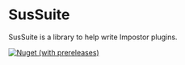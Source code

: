 # SusSuite

SusSuite is a library to help write Impostor plugins.

[![Nuget (with prereleases)](https://img.shields.io/nuget/vpre/SusSuite.Core)](https://www.nuget.org/packages/SusSuite.Core/)
